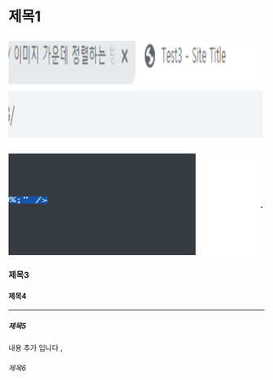 # 제목1

## ![aaaaa](..\assets\images\aaaaa.PNG)

<style>
    img {text-align: center; width :500px; height : 200px; background-color : red;}
</style>

<img src="../assets/images/ccccc.PNG" alt="2" />

<style>
    img {text-align: center; width :500px; height : 200px; background-color : red;}
</style>

### 제목3 

#### 제목4

------



##### 제목5

내용 추가 입니다 , 



###### 제목6


